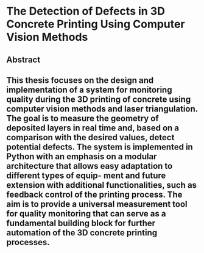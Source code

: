# The Detection of Defects in 3D Concrete Printing Using Computer Vision Methods



## Abstract

This thesis focuses on the design and implementation of a system
for monitoring quality during the 3D printing of concrete using
computer vision methods and laser triangulation. The goal is to
measure the geometry of deposited layers in real time and, based on
a comparison with the desired values, detect potential defects. The
system is implemented in Python with an emphasis on a modular
architecture that allows easy adaptation to different types of equip-
ment and future extension with additional functionalities, such as
feedback control of the printing process. The aim is to provide a
universal measurement tool for quality monitoring that can serve
as a fundamental building block for further automation of the 3D
concrete printing processes.
---

